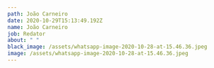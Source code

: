 ```yaml
---
path: João Carneiro
date: 2020-10-29T15:13:49.192Z
name: João Carneiro
job: Redator
about: " "
black_image: /assets/whatsapp-image-2020-10-28-at-15.46.36.jpeg
image: /assets/whatsapp-image-2020-10-28-at-15.46.36.jpeg
---
```

